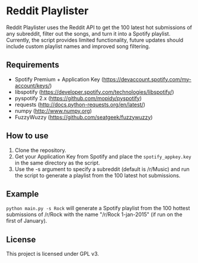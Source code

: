 Reddit Playlister
=================

Reddit Playlister uses the Reddit API to get the 100 latest hot submissions of any subreddit, filter out the songs, and turn it into a Spotify playlist. Currently, the script provides limited functionality, future updates should include custom playlist names and improved song filtering.

Requirements
--------------
* Spotify Premium + Application Key (https://devaccount.spotify.com/my-account/keys/)
* libspotify (https://developer.spotify.com/technologies/libspotify/)
* pyspotify 2.x (https://github.com/mopidy/pyspotify)
* requests (http://docs.python-requests.org/en/latest/)
* numpy (http://www.numpy.org)
* FuzzyWuzzy (https://github.com/seatgeek/fuzzywuzzy)

How to use
--------------
1. Clone the repository.
2. Get your Application Key from Spotify and place the `spotify_appkey.key` in the same directory as the script.
3. Use the -s argument to specify a subreddit (default is /r/Music) and run the script to generate a playlist from the 100 latest hot submissions.

Example
--------------
`python main.py -s Rock` will generate a Spotify playlist from the 100 hottest submissions of /r/Rock with the name "/r/Rock 1-jan-2015" (if run on the first of January).

License
--------------
This project is licensed under GPL v3.